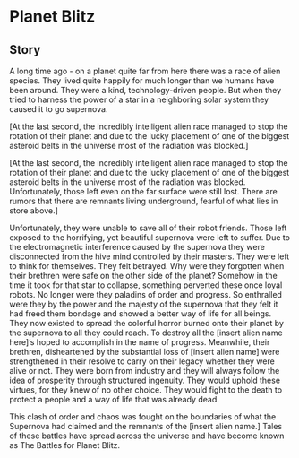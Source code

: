 # Planet Blitz

## Story

A long time ago - on a planet quite far from here there was a race of alien species. They lived quite happily for much longer than we humans have been around. They were a kind, technology-driven people. But when they tried to harness the power of a star in a neighboring solar system they caused it to go supernova. 

[At the last second, the incredibly intelligent alien race managed to stop the rotation of their planet and due to the lucky placement of one of the biggest asteroid belts in the universe most of the radiation was blocked.]

[At the last second, the incredibly intelligent alien race managed to stop the rotation of their planet and due to the lucky placement of one of the biggest asteroid belts in the universe most of the radiation was blocked. Unfortunately, those left even on the far surface were still lost. There are rumors that there are remnants living underground, fearful of what lies in store above.]

Unfortunately, they were unable to save all of their robot friends. Those left exposed to the horrifying, yet beautiful supernova were left to suffer. Due to the electromagnetic interference caused by the supernova they were disconnected from the hive mind controlled by their masters. They were left to think for themselves. They felt betrayed. Why were they forgotten when their brethren were safe on the other side of the planet? Somehow in the time it took for that star to collapse, something perverted these once loyal robots. No longer were they paladins of order and progress. So enthralled were they by the power and the majesty of the supernova that they felt it had freed them bondage and showed a better way of life for all beings. They now existed to spread the colorful horror burned onto their planet by the supernova to all they could reach. To destroy all the [insert alien name here]’s hoped to accomplish in the name of progress.
Meanwhile, their brethren, disheartened by the substantial loss of [insert alien name] were strengthened in their resolve to carry on their legacy whether they were alive or not. They were born from industry and they will always follow the idea of prosperity through structured ingenuity. They would uphold these virtues, for they knew of no other choice. They would fight to the death to protect a people and a way of life that was already dead.

This clash of order and chaos was fought on the boundaries of what the Supernova had claimed and the remnants of the [insert alien name.] Tales of these battles have spread across the universe and have become known as The Battles for Planet Blitz.
